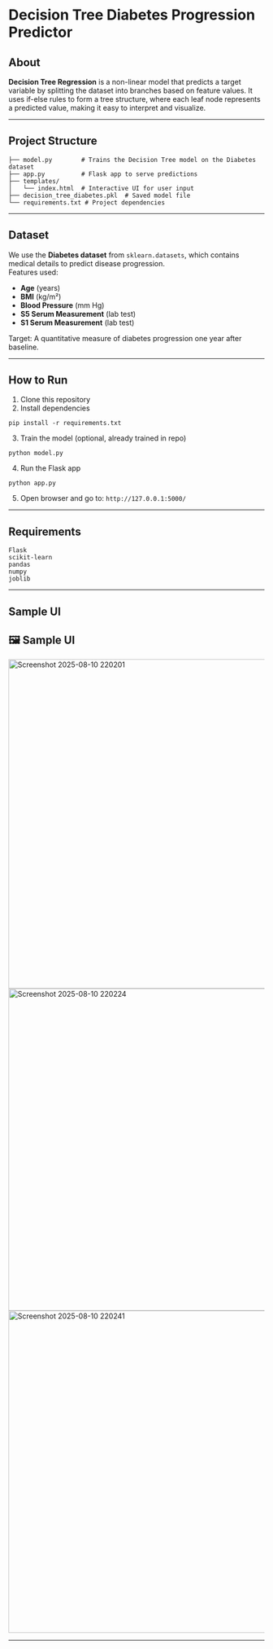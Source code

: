 #  Decision Tree Diabetes Progression Predictor

##  About
**Decision Tree Regression** is a non-linear model that predicts a target variable by splitting the dataset into branches based on feature values. It uses if-else rules to form a tree structure, where each leaf node represents a predicted value, making it easy to interpret and visualize.

---

##  Project Structure
```
├── model.py        # Trains the Decision Tree model on the Diabetes dataset
├── app.py          # Flask app to serve predictions
├── templates/
│   └── index.html  # Interactive UI for user input
├── decision_tree_diabetes.pkl  # Saved model file
└── requirements.txt # Project dependencies
```

---

##  Dataset
We use the **Diabetes dataset** from `sklearn.datasets`, which contains medical details to predict disease progression.  
Features used:
- **Age** (years)
- **BMI** (kg/m²)
- **Blood Pressure** (mm Hg)
- **S5 Serum Measurement** (lab test)
- **S1 Serum Measurement** (lab test)

Target: A quantitative measure of diabetes progression one year after baseline.

---

##  How to Run
1. Clone this repository  
2. Install dependencies  
```
pip install -r requirements.txt
```
3. Train the model (optional, already trained in repo)  
```
python model.py
```
4. Run the Flask app  
```
python app.py
```
5. Open browser and go to: `http://127.0.0.1:5000/`

---

##  Requirements
```
Flask
scikit-learn
pandas
numpy
joblib
```

---

##  Sample UI
## 🖼 Sample UI
<img width="1366" height="647" alt="Screenshot 2025-08-10 220201" src="https://github.com/user-attachments/assets/daa84004-5811-48c5-9675-4a8e1ddb8e98" />
<img width="1366" height="633" alt="Screenshot 2025-08-10 220224" src="https://github.com/user-attachments/assets/6bf67d3d-dea8-4b5f-a107-d66786eea2e6" />
<img width="1366" height="633" alt="Screenshot 2025-08-10 220241" src="https://github.com/user-attachments/assets/1fbac2c0-e6d3-4425-8255-2e0fb49ee4b0" />

---

